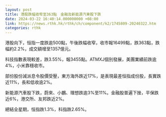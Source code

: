```yaml
---
layout: post
title: 港股跌幅收窄至363點　金融及新能源汽車股下跌
date: 2024-03-22 16:40:14.000000000 +08:00
link: https://news.rthk.hk/rthk/ch/component/k2/1745809-20240322.htm
categories: rthk
---
```


港股向下，恒指一度跌逾500點，午後跌幅收窄，收市報16499點，跌363點，跌幅約2.2%，成交額增至1357億元。

科技指數表現較差，跌3.55%，報3455點。ATMXJ個別發展，美團業績前跌逾4%，小米靠穩收市。

部份股份減派息令股價受壓，東方海外跌近17%，是表現最差恒指成份股，長實跌近11%，長和低收逾2%。

新能源汽車股下跌，蔚來、小鵬、理想跌逾3%至11%。金融股普遍下挫，平保跌近6%，港交所、友邦跌近2%。

總結全星期，恒指跌1.3%，科指跌2.65%。
